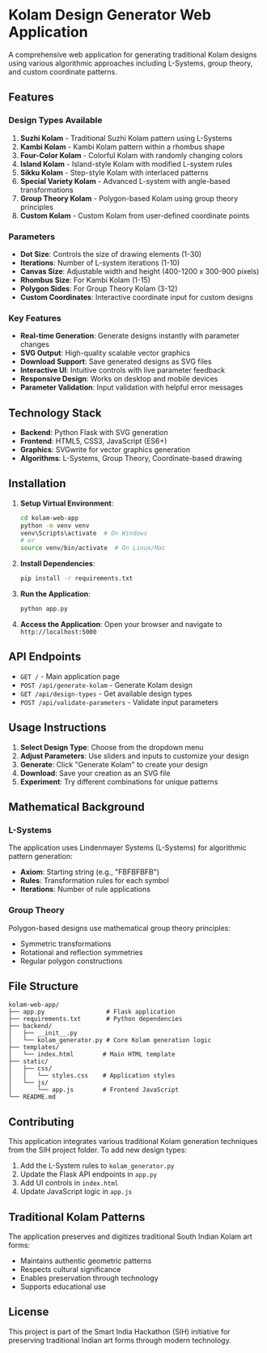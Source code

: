 # Kolam Design Generator Web Application

A comprehensive web application for generating traditional Kolam designs using various algorithmic approaches including L-Systems, group theory, and custom coordinate patterns.

## Features

### Design Types Available

1. **Suzhi Kolam** - Traditional Suzhi Kolam pattern using L-Systems
2. **Kambi Kolam** - Kambi Kolam pattern within a rhombus shape  
3. **Four-Color Kolam** - Colorful Kolam with randomly changing colors
4. **Island Kolam** - Island-style Kolam with modified L-system rules
5. **Sikku Kolam** - Step-style Kolam with interlaced patterns
6. **Special Variety Kolam** - Advanced L-system with angle-based transformations
7. **Group Theory Kolam** - Polygon-based Kolam using group theory principles
8. **Custom Kolam** - Custom Kolam from user-defined coordinate points

### Parameters

- **Dot Size**: Controls the size of drawing elements (1-30)
- **Iterations**: Number of L-system iterations (1-10) 
- **Canvas Size**: Adjustable width and height (400-1200 x 300-900 pixels)
- **Rhombus Size**: For Kambi Kolam (1-15)
- **Polygon Sides**: For Group Theory Kolam (3-12)
- **Custom Coordinates**: Interactive coordinate input for custom designs

### Key Features

- **Real-time Generation**: Generate designs instantly with parameter changes
- **SVG Output**: High-quality scalable vector graphics
- **Download Support**: Save generated designs as SVG files
- **Interactive UI**: Intuitive controls with live parameter feedback
- **Responsive Design**: Works on desktop and mobile devices
- **Parameter Validation**: Input validation with helpful error messages

## Technology Stack

- **Backend**: Python Flask with SVG generation
- **Frontend**: HTML5, CSS3, JavaScript (ES6+)
- **Graphics**: SVGwrite for vector graphics generation
- **Algorithms**: L-Systems, Group Theory, Coordinate-based drawing

## Installation

1. **Setup Virtual Environment**:
   ```bash
   cd kolam-web-app
   python -m venv venv
   venv\Scripts\activate  # On Windows
   # or
   source venv/bin/activate  # On Linux/Mac
   ```

2. **Install Dependencies**:
   ```bash
   pip install -r requirements.txt
   ```

3. **Run the Application**:
   ```bash
   python app.py
   ```

4. **Access the Application**:
   Open your browser and navigate to `http://localhost:5000`

## API Endpoints

- `GET /` - Main application page
- `POST /api/generate-kolam` - Generate Kolam design
- `GET /api/design-types` - Get available design types
- `POST /api/validate-parameters` - Validate input parameters

## Usage Instructions

1. **Select Design Type**: Choose from the dropdown menu
2. **Adjust Parameters**: Use sliders and inputs to customize your design
3. **Generate**: Click "Generate Kolam" to create your design
4. **Download**: Save your creation as an SVG file
5. **Experiment**: Try different combinations for unique patterns

## Mathematical Background

### L-Systems
The application uses Lindenmayer Systems (L-Systems) for algorithmic pattern generation:
- **Axiom**: Starting string (e.g., "FBFBFBFB")
- **Rules**: Transformation rules for each symbol
- **Iterations**: Number of rule applications

### Group Theory
Polygon-based designs use mathematical group theory principles:
- Symmetric transformations
- Rotational and reflection symmetries
- Regular polygon constructions

## File Structure

```
kolam-web-app/
├── app.py                 # Flask application
├── requirements.txt       # Python dependencies
├── backend/
│   ├── __init__.py
│   └── kolam_generator.py # Core Kolam generation logic
├── templates/
│   └── index.html        # Main HTML template
├── static/
│   ├── css/
│   │   └── styles.css    # Application styles
│   └── js/
│       └── app.js        # Frontend JavaScript
└── README.md
```

## Contributing

This application integrates various traditional Kolam generation techniques from the SIH project folder. To add new design types:

1. Add the L-System rules to `kolam_generator.py`
2. Update the Flask API endpoints in `app.py`
3. Add UI controls in `index.html`
4. Update JavaScript logic in `app.js`

## Traditional Kolam Patterns

The application preserves and digitizes traditional South Indian Kolam art forms:
- Maintains authentic geometric patterns
- Respects cultural significance
- Enables preservation through technology
- Supports educational use

## License

This project is part of the Smart India Hackathon (SIH) initiative for preserving traditional Indian art forms through modern technology.
